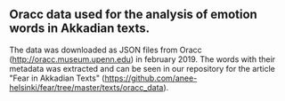 ## Oracc data used for the analysis of emotion words in Akkadian texts.

The data was downloaded as JSON files from Oracc (http://oracc.museum.upenn.edu) in february 2019. The words with their metadata was extracted and can be seen in our repository for the article "Fear in Akkadian Texts" (https://github.com/anee-helsinki/fear/tree/master/texts/oracc_data).
